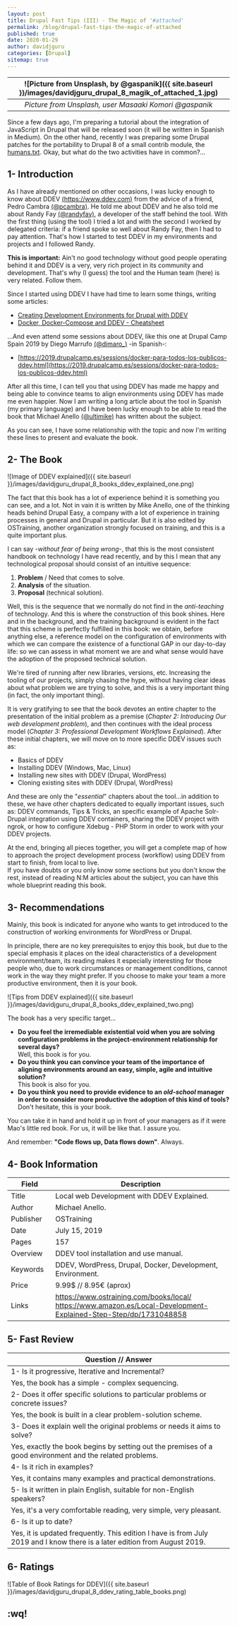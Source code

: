```yaml
---
layout: post
title: Drupal Fast Tips (III) - The Magic of '#attached'
permalink: /blog/drupal-fast-tips-the-magic-of-attached
published: true
date: 2020-01-29
author: davidjguru
categories: [Drupal]
sitemap: true
---
```

| ![Picture from Unsplash, by @gaspanik]({{ site.baseurl }}/images/davidjguru_drupal_8_magik_of_attached_1.jpg) |
|:--:|
| *Picture from Unsplash, user Masaaki Komori @gaspanik* |

Since a few days ago, I'm preparing a tutorial about the integration of JavaScript in Drupal that will be released soon 
(it will be written in Spanish in Medium). On the other hand, recently I was preparing some Drupal patches for the 
portability to Drupal 8 of a small contrib module, the [humans.txt](https://www.drupal.org/project/humanstxt). 
Okay, but what do the two activities have in common?...
<!--more-->



## 1- Introduction

As I have already mentioned on other occasions, I was lucky enough to know about DDEV [(https://www.ddev.com)](https://www.ddev.com/) from the advice of a friend, Pedro Cambra [(@pcambra)](https://twitter.com/pcambra). He told me about DDEV and he also told me about Randy Fay [(@randyfay)](https://twitter.com/randyfay), a developer of the staff behind the tool. With the first thing (using the tool) I tried a lot and with the second I worked by delegated criteria: if a friend spoke so well about Randy Fay, then I had to pay attention. That's how I started to test DDEV in my environments and projects and I followed Randy. 

**This is important:** Ain't no good technology without good people operating behind it and DDEV is a very, very rich project in its community and development. That's why (I guess) the tool and the Human team (here) is very related. Follow them.

Since I started using DDEV I have had time to learn some things, writing some articles:  
 * [Creating Development Environments for Drupal with DDEV](https://davidjguru.github.io/blog/creating-development-environments-for-drupal-with-ddev)
 * [Docker, Docker-Compose and DDEV - Cheatsheet](https://davidjguru.github.io/blog/containers-docker-docker-compose-ddev-cheatsheet)  
 
 ...And even attend some sessions about DDEV, like this one at Drupal Camp Spain 2019 by Diego Marrufo [(@dimaro_)](https://twitter.com/dimaro_) -in Spanish-:
 * [https://2019.drupalcamp.es/sessions/docker-para-todos-los-publicos-ddev.html](https://2019.drupalcamp.es/sessions/docker-para-todos-los-publicos-ddev.html)  
 
 After all this time, I can tell you that using DDEV has made me happy and being able to convince teams to align environments using DDEV has made me even happier. Now I am writing a long article about the tool in Spanish (my primary language) and I have been lucky enough to be able to read the book that Michael Anello [(@ultimike)](https://twitter.com/ultimike) has written about the subject.

As you can see, I have some relationship with the topic and now I'm writing these lines to present and evaluate the book.

## 2- The Book
![Image of DDEV explained]({{ site.baseurl }}/images/davidjguru_drupal_8_books_ddev_explained_one.png)

The fact that this book has a lot of experience behind it is something you can see, and a lot. Not in vain it is written by Mike Anello, one of the thinking heads behind Drupal Easy, a company with a lot of experience in training processes in general and Drupal in particular. But it is also edited by OSTraining, another organization strongly focused on training, and this is a quite important plus.

I can say -_without fear of being wrong_-, that this is the most consistent handbook on technology I have read recently, and by this I mean that any technological proposal should consist of an intuitive sequence:

1. **Problem** / Need that comes to solve.
2. **Analysis** of the situation.
3. **Proposal** (technical solution).

Well, this is the sequence that we normally do not find in the _anti-teaching_ of technology. And this is where the construction of this book shines. Here and in the background, and the training background is evident in the fact that this scheme is perfectly fulfilled in this book: we obtain, before anything else, a reference model on the configuration of environments with which we can compare the existence of a functional GAP in our day-to-day life: so we can assess in what moment we are and what sense would have the adoption of the proposed technical solution.   

We're tired of running after new libraries, versions, etc. Increasing the tooling of our projects, simply chasing the hype, without having clear ideas about what problem we are trying to solve, and this is a very important thing (in fact, the only important thing).  

It is very gratifying to see that the book devotes an entire chapter to the presentation of the initial problem as a premise (_Chapter 2: Introducing Our web development problem_), and then continues with the ideal process model (_Chapter 3: Professional Development Workflows Explained_). After these initial chapters, we will move on to more specific DDEV issues such as:  

* Basics of DDEV  
* Installing DDEV (Windows, Mac, Linux)  
* Installing new sites with DDEV (Drupal, WordPress)  
* Cloning existing sites with DDEV (Drupal, WordPress)  

And these are only the "_essential_" chapters about the tool...in addition to these, we have other chapters dedicated to equally important issues, such as: DDEV commands, Tips & Tricks, an specific example of Apache Solr-Drupal integration using DDEV containers, sharing the DDEV project with ngrok, or how to configure Xdebug - PHP Storm in order to work with your DDEV projects.   

At the end, bringing all pieces together, you will get a complete map of how to approach the project development process (workflow) using DDEV from start to finish, from local to live.  
If you have doubts or you only know some sections but you don't know the rest, instead of reading N:M articles about the subject, you can have this whole blueprint reading this book. 

## 3- Recommendations
Mainly, this book is indicated for anyone who wants to get introduced to the construction of working environments for WordPress or Drupal. 

In principle, there are no key prerequisites to enjoy this book, but due to the special emphasis it places on the ideal characteristics of a development environment/team, its reading makes it especially interesting for those people who, due to work circumstances or management conditions, cannot work in the way they might prefer. If you choose to make your team a more productive environment, then it is your book. 

![Tips from DDEV explained]({{ site.baseurl }}/images/davidjguru_drupal_8_books_ddev_explained_two.png)

The book has a very specific target...
* **Do you feel the irremediable existential void when you are solving configuration problems in the project-environment relationship for several days?**  
Well, this book is for you.
* **Do you think you can convince your team of the importance of aligning environments around an easy, simple, agile and intuitive solution?**  
This book is also for you.
* **Do you think you need to provide evidence to an _old-school_ manager in order to consider more productive the adoption of this kind of tools?**  
  Don't hesitate, this is your book.

You can take it in hand and hold it up in front of your managers as if it were Mao's little red book. For us, it will be like that. I assure you.

And remember: **"Code flows up, Data flows down"**. Always.





## 4- Book Information

<table class="table_books">
  <colgroup>
    <col width="20%" />
    <col width="80%" />
  </colgroup>
  <thead>
    <tr class="header_books_table">
      <th class="th_table_books"><strong>Field</strong></th>
      <th class="th_table_books"><strong>Description</strong></th>
    </tr>
  </thead>
  <tbody>
    <tr>
      <td markdown="span" class="td_table_books">Title</td>
      <td markdown="span" class="td_table_books">Local web Development with DDEV Explained.</td>
    </tr>
    <tr>
      <td markdown="span" class="td_table_books">Author</td>
      <td markdown="span" class="td_table_books">Michael Anello.</td>
    </tr>
    <tr>
      <td markdown="span" class="td_table_books">Publisher</td>
      <td markdown="span" class="td_table_books">OSTraining</td>
    </tr>
    <tr>
      <td markdown="span" class="td_table_books">Date</td>
      <td markdown="span" class="td_table_books">July 15, 2019</td>
    </tr>
    <tr>
      <td markdown="span" class="td_table_books">Pages</td>
      <td markdown="span" class="td_table_books">157</td>
    </tr>
    <tr>
      <td markdown="span" class="td_table_books">Overview</td>
      <td markdown="span" class="td_table_books">DDEV tool installation and use manual.</td>
    </tr>
    <tr>
      <td markdown="span" class="td_table_books">Keywords</td>
      <td markdown="span" class="td_table_books">DDEV, WordPress, Drupal, Docker, Development, Environment.</td>
    </tr>
    <tr>
      <td markdown="span" class="td_table_books">Price</td>
      <td markdown="span" class="td_table_books">9.99$ // 8.95€ (aprox)</td>
    </tr>
     <tr>
      <td markdown="span" class="td_table_books">Links</td>
      <td markdown="span" class="td_table_books"><a href="https://www.ostraining.com/books/local/">https://www.ostraining.com/books/local/</a><br>
      <a href="https://www.amazon.es/Local-Development-Explained-Step-Step/dp/1731048858">https://www.amazon.es/Local-Development-Explained-Step-Step/dp/1731048858</a></td>
    </tr>
    </tbody>
</table>

## 5- Fast Review
<table class="table_books">
  <colgroup>
    <col width="100%" />
  </colgroup>
  <thead>
    <tr class="header_books_table">
      <th class="th_table_books"><strong>Question // Answer</strong></th>
    </tr>
  </thead>
  <tbody>
    <tr>
      <td markdown="span" class="td_table_books_ask">1- Is it progressive, Iterative and Incremental?</td>
    </tr>
    <tr>
      <td markdown="span" class="td_table_books">Yes, the book has a simple - complex sequencing.</td>
    </tr>
    <tr>
      <td markdown="span" class="td_table_books_ask">2- Does it offer specific solutions to particular problems or concrete issues?</td>
    </tr>
    <tr>
      <td markdown="span" class="td_table_books">Yes, the book is built in a clear problem-solution scheme.</td>
    </tr>
    <tr>
      <td markdown="span" class="td_table_books_ask">3- Does it explain well the original problems or needs it aims to solve?</td>
    </tr>
    <tr>
      <td markdown="span" class="td_table_books">Yes, exactly the book begins by setting out the premises of a good environment and the related problems.</td>
    </tr>
    <tr>
      <td markdown="span" class="td_table_books_ask">4- Is it rich in examples?</td>
    </tr>
    <tr>
      <td markdown="span" class="td_table_books">Yes, it contains many examples and practical demonstrations. </td>
    </tr>
    <tr>
      <td markdown="span" class="td_table_books_ask">5- Is it written in plain English, suitable for non-English speakers? </td>
    </tr>
    <tr>
      <td markdown="span" class="td_table_books">Yes, it's a very comfortable reading, very simple, very pleasant. </td>
    </tr>
    <tr>
      <td markdown="span" class="td_table_books_ask">6- Is it up to date?</td>
    </tr>
    <tr>
      <td markdown="span" class="td_table_books">Yes, it is updated frequently. This edition I have is from July 2019 and I know there is a later edition from August 2019. </td>
    </tr>
    </tbody>
</table>


## 6- Ratings

![Table of Book Ratings for DDEV]({{ site.baseurl }}/images/davidjguru_drupal_8_ddev_rating_table_books.png)


## :wq!

